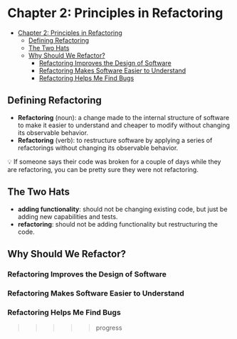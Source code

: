 # Chapter 2: Principles in Refactoring

- [Chapter 2: Principles in Refactoring](#chapter-2-principles-in-refactoring)
  - [Defining Refactoring](#defining-refactoring)
  - [The Two Hats](#the-two-hats)
  - [Why Should We Refactor?](#why-should-we-refactor)
    - [Refactoring Improves the Design of Software](#refactoring-improves-the-design-of-software)
    - [Refactoring Makes Software Easier to Understand](#refactoring-makes-software-easier-to-understand)
    - [Refactoring Helps Me Find Bugs](#refactoring-helps-me-find-bugs)

## Defining Refactoring

- **Refactoring** (noun): a change made to the internal structure of software to
  make it easier to understand and cheaper to modify without changing its
  observable behavior.
- **Refactoring** (verb): to restructure software by applying a series of
  refactorings without changing its observable behavior.

💡 If someone says their code was broken for a couple of days while they are
refactoring, you can be pretty sure they were not refactoring.

## The Two Hats

- **adding functionality**: should not be changing existing code, but just be
  adding new capabilities and tests.
- **refactoring**: should not be adding functionality but restructuring the
  code.

## Why Should We Refactor?

### Refactoring Improves the Design of Software

### Refactoring Makes Software Easier to Understand

### Refactoring Helps Me Find Bugs

>>>>> progress
